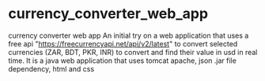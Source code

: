 # currency_converter_web_app
currency converter web app
An initial try on a web application that uses a free api "https://freecurrencyapi.net/api/v2/latest" to convert selected currencies (ZAR, BDT, PKR, INR) to convert and find their value in usd in real time. 
It is a java web application that uses tomcat apache, json .jar file dependency, html and css
